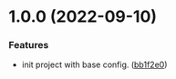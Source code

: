 # 1.0.0 (2022-09-10)


### Features

* init project with base config. ([bb1f2e0](https://github.com/size-up/freegamescatcher/commit/bb1f2e06c040225525d70585998d8c05991c9cdc))
